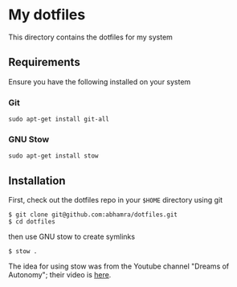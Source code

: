 # My dotfiles

This directory contains the dotfiles for my system

## Requirements

Ensure you have the following installed on your system

### Git

```
sudo apt-get install git-all
```

### GNU Stow

```
sudo apt-get install stow
```

## Installation

First, check out the dotfiles repo in your `$HOME` directory using git

```
$ git clone git@github.com:abhamra/dotfiles.git
$ cd dotfiles
```

then use GNU stow to create symlinks

```
$ stow .
```

The idea for using stow was from the Youtube channel "Dreams of Autonomy"; their video is [here](https://www.youtube.com/watch?v=y6XCebnB9gs).
